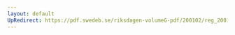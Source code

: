 ```yaml
---
layout: default
UpRedirect: https://pdf.swedeb.se/riksdagen-volumeG-pdf/200102/reg_200102/reg_200102_0482.pdf
---
```

